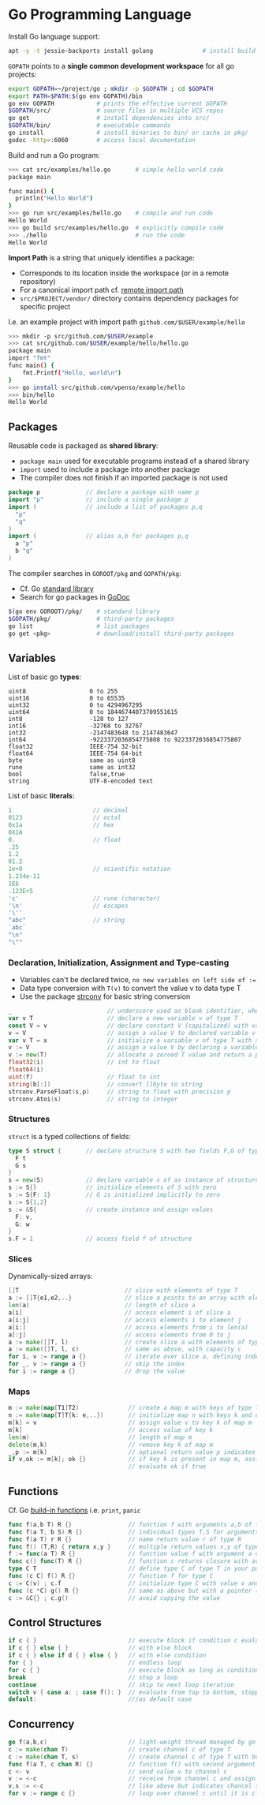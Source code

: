 # Go Programming Language

Install Go language support:

```bash
apt -y -t jessie-backports install golang              # install build environment
```

`GOPATH` points to a **single common development workspace** for all go projects:

```bash
export GOPATH=~/project/go ; mkdir -p $GOPATH ; cd $GOPATH
export PATH=$PATH:$(go env GOPATH)/bin
go env GOPATH            # prints the effective current GOPATH
$GOPATH/src/             # source files in multiple VCS repos
go get                   # install dependencies into src/
$GOPATH/bin/             # executable commands
go install               # install binaries to bin/ or cache in pkg/
godoc -http=:6060        # access local documentation
```

Build and run a Go program:

```bash
>>> cat src/examples/hello.go       # simple hello world code
package main

func main() {
  println("Hello World")
}
>>> go run src/examples/hello.go    # compile and run code
Hello World
>>> go build src/examples/hello.go  # explicitly compile code
>>> ./hello                         # run the code
Hello World
```

**Import Path** is a string that uniquely identifies a package:

- Corresponds to its location inside the workspace (or in a remote repository)
- For a canonical import path cf. [remote import path](https://golang.org/cmd/go/#hdr-Remote_import_paths)
- `src/$PROJECT/vendor/` directory contains dependency packages for specific project

I.e. an example project with import path `github.com/$USER/example/hello`

```bash
>>> mkdir -p src/github.com/$USER/example
>>> cat src/github.com/$USER/example/hello/hello.go
package main
import "fmt"
func main() {
    fmt.Printf("Hello, world\n")
}
>>> go install src/github.com/vpenso/example/hello
>>> bin/hello
Hello World
```

## Packages

Reusable code is packaged as **shared library**:

* `package main` used for executable programs instead of a shared library
* `import` used to include a package into another package
* The compiler does not finish if an imported package is not used

```go
package p             // declare a package with name p
import "p"            // include a single package p
import (              // include a list of packages p,q
  "p"
  "q"
)
import (              // alias a,b for packages p,q
  a "p"
  b "q"
)
```

The compiler searches in `GOROOT/pkg` and `GOPATH/pkg`:

* Cf. Go [standard library](https://golang.org/pkg/#stdlib)
* Search for go packages in [GoDoc](https://godoc.org/)

```bash
$(go env GOROOT)/pkg/    # standard library     
$GOPATH/pkg/             # third-party packages
go list                  # list packages
go get <pkg>             # download/install third-party packages
```

## Variables

List of basic go **types**:

```
uint8                  0 to 255
uint16                 0 to 65535
uint32                 0 to 4294967295
uint64                 0 to 18446744073709551615
int8                   -128 to 127
int16                  -32768 to 32767
int32                  -2147483648 to 2147483647
int64                  -9223372036854775808 to 9223372036854775807
float32                IEEE-754 32-bit
float64                IEEE-754 64-bit
byte                   same as uint8
rune                   same as int32
bool                   false,true
string                 UTF-8-encoded text
```

List of basic **literals**:

```go
1                       // decimal
0123                    // octal
0x1a                    // hex
0X1A
0.                      // float
.25
1.2
01.2
1e+0                    // scientific notation
1.234e-11
1E6
.123E+5
'c'                     // rune (character)
'\n'                    // escapes
'\''
"abc"                   // string
`abc`
"\n"
"\""
```

### Declaration, Initialization, Assignment and Type-casting

* Variables can't be declared twice, `no new variables on left side of :=`
* Data type conversion with `T(v)` to convert the value v to data type T
* Use the package [strconv](https://golang.org/pkg/strconv/) for basic string conversion

```go
_                           // underscore used as blank identifier, where the value is discarded
var v T                     // declare a new variable v of type T
const V = v                 // declare constant V (capitalized) with value v
v = V                       // assign a value V to declared variable v
var v T = x                 // initialize a variable v of type T with x
v := V                      // assign a value V by declaring a variable v using type inference
v := new(T)                 // allocate a zeroed T value and return a pointer
float32(i)                  // int to float
float64(i)
uint(f)                     // float to int
string(b[:])                // convert []byte to string
strconv.ParseFloat(s,p)     // string to float with precision p
strconv.Atoi(s)             // string to integer
```

### Structures

`struct` is a typed collections of fields:

```go
type S struct {       // declare structure S with two fields F,G of type t,s
  F t
  G s
}
s = new(S)            // declare variable v of as instance of structure S
s := S{}              // initialize elements of S with zero
s := S{F: 1}          // G is initialized implicitly to zero
s := S{1,2}
s := &S{              // create instance and assign values
  F: v,
  G: w
}
s.F = 1               // access field f of structure
```


### Slices

Dynamically-sized arrays:

```go
[]T                              // slice with elements of type T
a := []T{e1,e2,..}               // slice a points to an array with elements e1,e2,... of type T
len(a)                           // length of slice a
a[i]                             // access element i of slice a
a[i:j]                           // access elements i to element j
a[i:]                            // access elements from i to len(a)
a[:j]                            // access elements from 0 to j
a := make([]T, l)                // create slice a with elements of type T with length l
a := make([]T, l, c)             // same as above, with capacity c
for i, v := range a {}           // iterate over slice a, defining index i and value v
for _, v := range a {}           // skip the index
for i := range a {}              // drop the value
```

### Maps

```go
m := make(map[T1]T2)              // create a map m with keys of type T1 and values of type T2
n := make(map[T]T{k: e,..})       // initialize map n with keys k and elements e
m[k] = v                          // assign value v to key k of map m
m[k]                              // access value of key k
len(m)                            // length of map m
delete(m,k)                       // remove key k of map m
_,p := m[k]                       // optional return value p indicates presents of key in map m
if v,ok := m[k]; ok {}            // if key k is present in map m, assign the value of k to v
                                  // evaluate ok if true
```

## Functions

Cf. Go [build-in functions](https://golang.org/pkg/builtin/) i.e. `print`, `panic`

```go
func f(a,b T) R {}                // function f with arguments a,b of type T and return type R
func f(a T, b S) R {}             // individual types T,S for arguments a,b
func f(a T) r R {}                // name return value r of type R
func f() (T,R) { return x,y }     // multiple return values x,y of type T,R
f := func(a T) R {}               // function value f with argument a of type T with return type R
func c() func(T) R {}             // function c returns closure with argument of type T and return type R
type C T                          // define type C of type T in your package
func (c C) f() R {}               // function f for type C
c := C(v) ; c.f                   // initialize type C with value v and call f()
func (c *C) g() R {}              // same as above but with a pointer to type C
c := &C{} ; c.g()                 // avoid copying the value
```

## Control Structures

```go
if c { }                          // execute block if condition c evaluates to true
if c { } else { }                 // with else block
if c { } else if d { } else { }   // with else condition
for { }                           // endless loop
for c { }                         // execute block as long as condition c is true
break                             // stop a loop
continue                          // skip to next loop iteration
switch v { case a: ; case f(): }  // evaluate from top to bottom, stopping on success
default:                          ///as default case
```

## Concurrency

```go
go f(a,b,c)                       // light-weight thread managed by go
c := make(chan T)                 // create channel c of type T
c := make(chan T, s)              // create channel c of type T with buffer size s
func f(a T, c chan R) {}          // function f() with second argument channel c of type R
c <- v                            // send value v to channel c
v := <-c                          // receive from channel c and assign to v
v,s := <-c                        // like above but indicates chancel state in s
for v := range c {}               // loop over channel c until it is closed
```
